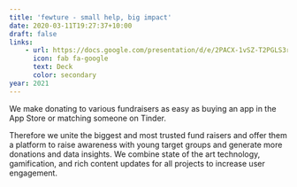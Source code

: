 ```yaml
---
title: 'fewture - small help, big impact'
date: 2020-03-11T19:27:37+10:00
draft: false
links:
    - url: https://docs.google.com/presentation/d/e/2PACX-1vSZ-T2PGLS3rtBdKA42w_XqG2Av2DCOXTELL5YX9vV2WThUoB2rbogwxTx-MfkcsbXj0PaQj6TROOy0/pub?start=false&loop=false&delayms=3000
      icon: fab fa-google
      text: Deck
      color: secondary
year: 2021
---
```


We make donating to various fundraisers as easy as buying an app in the App Store or matching someone on Tinder.

Therefore we unite the biggest and most trusted fund raisers and offer them a platform to raise awareness with young target groups and generate more donations and data insights.
We combine state of the art technology, gamification, and rich content updates for all projects to increase user engagement.
